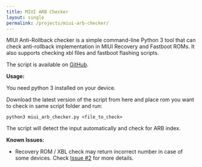 ```yaml
---
title: MIUI ARB Checker
layout: single
permalink: /projects/miui-arb-checker/
---
```


MIUI Anti-Rollback checker is a simple command-line Python 3 tool that can check anti-rollback implementation in MIUI Recovery and Fastboot ROMs. It also supports checking xbl files and fastboot flashing scripts.

The script is available on [GitHub](https://github.com/XiaomiFirmwareUpdater/miui_arb_checker/).

**Usage:**

You need python 3 installed on your device.

Download the latest version of the script from here and place rom you want to check in same script folder and run:

`python3 miui_arb_checker.py <file_to_check>`

The script will detect the input automatically and check for ARB index.

**Known Issues:**

* Recovery ROM / XBL check may return incorrect number in case of some devices. Check [Issue #2](https://github.com/XiaomiFirmwareUpdater/miui_arb_checker/issues/2) for more details.
